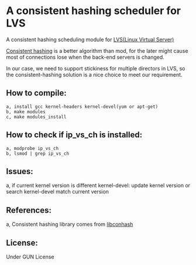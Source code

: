 A consistent hashing scheduler for LVS
======================================

A consistent hashing scheduling module for <a href="http://www.linuxvirtualserver.org/">LVS(Linux Virtual Server)</a>

<a href="http://en.wikipedia.org/wiki/Consistent_hashing">Consistent hashing</a> is a better algorithm than mod, for the later might cause most of connections lose when the back-end servers is changed. 

In our case, we need to support stickiness for multiple directors in LVS, so the consistent-hashing solution is a nice choice to meet our requirement.

How to compile:
----------------

	a, install gcc kernel-headers kernel-devel(yum or apt-get)
	b, make modules
	c, make modules_install

How to check if ip_vs_ch is installed:
--------------------------------------

	a, modprobe ip_vs_ch
	b, lsmod | grep ip_vs_ch

Issues:
-------

a, if current kernel version is different kernel-devel:
	update kernel version or search kernel-devel match current version

References:
-----------
a, Consistent hashing library comes from <a href="http://www.codeproject.com/Articles/56138/Consistent-hashing">libconhash</a>

License:
--------
Under GUN License
